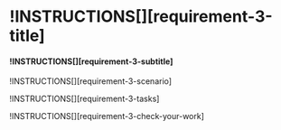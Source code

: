 # !INSTRUCTIONS[][requirement-3-title]

#### !INSTRUCTIONS[][requirement-3-subtitle]

!INSTRUCTIONS[][requirement-3-scenario]

!INSTRUCTIONS[][requirement-3-tasks]

!INSTRUCTIONS[][requirement-3-check-your-work]
